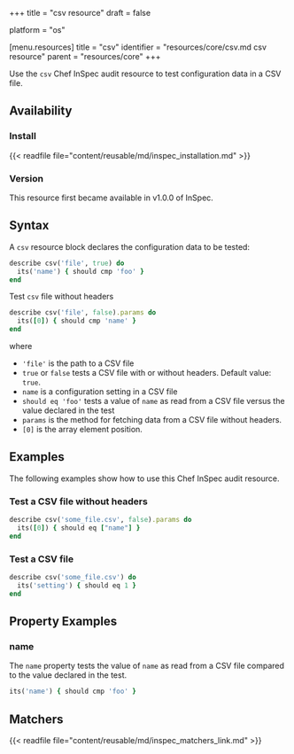+++
title = "csv resource"
draft = false

platform = "os"

[menu.resources]
    title = "csv"
    identifier = "resources/core/csv.md csv resource"
    parent = "resources/core"
+++

Use the `csv` Chef InSpec audit resource to test configuration data in a CSV file.

## Availability

### Install

{{< readfile file="content/reusable/md/inspec_installation.md" >}}

### Version

This resource first became available in v1.0.0 of InSpec.

## Syntax

A `csv` resource block declares the configuration data to be tested:

```ruby
describe csv('file', true) do
  its('name') { should cmp 'foo' }
end
```

Test `csv` file without headers

```ruby
describe csv('file', false).params do
  its([0]) { should cmp 'name' }
end
```

where

- `'file'` is the path to a CSV file
- `true` or `false` tests a CSV file with or without headers. Default value: `true`.
- `name` is a configuration setting in a CSV file
- `should eq 'foo'` tests a value of `name` as read from a CSV file versus the value declared in the test
- `params` is the method for fetching data from a CSV file without headers.
- `[0]` is the array element position.

## Examples

The following examples show how to use this Chef InSpec audit resource.

### Test a CSV file without headers

```ruby
describe csv('some_file.csv', false).params do
  its([0]) { should eq ["name"] }
end
```

### Test a CSV file

```ruby
describe csv('some_file.csv') do
  its('setting') { should eq 1 }
end
```

## Property Examples

### name

The `name` property tests the value of `name` as read from a CSV file compared to the value declared in the test.

```ruby
its('name') { should cmp 'foo' }
```

## Matchers

{{< readfile file="content/reusable/md/inspec_matchers_link.md" >}}
